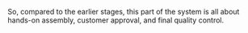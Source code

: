 So, compared to the earlier stages, this part of the system is all about hands-on assembly, customer approval, and final quality control.
